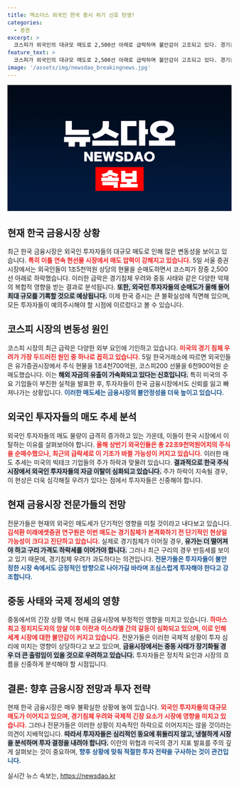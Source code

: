 ```yaml
---
title: 엑소더스 외국인 한국 증시 위기 신호 탄생!
categories:
  - 증권
excerpt: >
  코스피가 외국인의 대규모 매도로 2,500선 아래로 급락하며 불안감이 고조되고 있다. 경기침체 우려와 중동사태가 겹치면서 혼란 속 투자 심리가 흔들리고 있지만, 전문가들은 이는 단기적인 현상일 것이라고 전망한다.
feature_text: >
  코스피가 외국인의 대규모 매도로 2,500선 아래로 급락하며 불안감이 고조되고 있다. 경기침체 우려와 중동사태가 겹치면서 혼란 속 투자 심리가 흔들리고 있지만, 전문가들은 이는 단기적인 현상일 것이라고 전망한다.
image: '/assets/img/newsdao_breakingnews.jpg'
---
```


<p><img src="/assets/img/newsdao_breakingnews.jpg" alt="bookingtag 속보" /></p>

<h2 data-ke-size="size26">현재 한국 금융시장 상황</h2>

<p data-ke-size="size16">최근 한국 금융시장은 외국인 투자자들의 대규모 매도로 인해 많은 변동성을 보이고 있습니다. <b><span style="color: #ee2323;">특히 이틀 연속 현선물 시장에서 매도 압력이 강해지고 있습니다.</span></b> 5일 서울 증권 시장에서는 외국인들이 1조5천억원 상당의 현물을 순매도하면서 코스피가 장중 2,500선 아래로 하락했습니다. 이러한 급락은 경기침체 우려와 중동 사태와 같은 다양한 악재의 복합적 영향을 받는 결과로 분석됩니다. <b><span style="background-color: #21538527;">또한, 외국인 투자자들의 순매도가 올해 들어 최대 규모를 기록할 것으로 예상됩니다.</span></b> 이제 한국 증시는 큰 불확실성에 직면해 있으며, 모든 투자자들이 예의주시해야 할 시점에 이르렀다고 볼 수 있습니다.</p>

<p data-ke-size="size16"></p>

<h2 data-ke-size="size26">코스피 시장의 변동성 원인</h2>

<p data-ke-size="size16">코스피 시장의 최근 급락은 다양한 외부 요인에 기인하고 있습니다. <b><span style="color: #ee2323;">미국의 경기 침체 우려가 가장 두드러진 원인 중 하나로 꼽히고 있습니다.</span></b> 5일 한국거래소에 따르면 외국인들은 유가증권시장에서 주식 현물을 1조4천700억원, 코스피200 선물을 6천900억원 순매도했습니다. 이는 <b><span style="background-color: #21538527;">해외 자금의 유출이 가속화되고 있다는 신호입니다.</span></b> 특히 미국의 주요 기업들이 부진한 실적을 발표한 후, 투자자들이 한국 금융시장에서도 신뢰를 잃고 빠져나가는 상황입니다. <b><span style="color: #1a5490;">이러한 매도세는 금융시장의 불안정성을 더욱 높이고 있습니다.</span></b></p>

<p data-ke-size="size16"></p>

<h2 data-ke-size="size26">외국인 투자자들의 매도 추세 분석</h2>

<p data-ke-size="size16">외국인 투자자들의 매도 물량이 급격히 증가하고 있는 가운데, 이들이 한국 시장에서 이탈하는 이유를 살펴보아야 합니다. <b><span style="color: #ee2323;">올해 상반기 외국인들은 총 22조9천억원어치의 주식을 순매수했으나, 최근의 급락세로 이 기조가 바뀔 가능성이 커지고 있습니다.</span></b> 이러한 매도 추세는 미국의 빅테크 기업들의 주가 하락과 맞물려 있습니다. <b><span style="background-color: #21538527;">결과적으로 한국 주식 시장에서 외국인 투자자들의 자금 이탈이 심화되고 있습니다.</span></b> 주가 하락이 지속될 경우, 이 현상은 더욱 심각해질 우려가 있다는 점에서 투자자들은 신중해야 합니다.</p>

<p data-ke-size="size16"></p>

<h2 data-ke-size="size26">현재 금융시장 전문가들의 전망</h2>

<p data-ke-size="size16">전문가들은 현재의 외국인 매도세가 단기적인 영향을 미칠 것이라고 내다보고 있습니다. <b><span style="color: #ee2323;">김석환 미래에셋증권 연구원은 이번 매도는 경기침체가 본격화하기 전 단기적인 현상일 가능성이 크다고 진단하고 있습니다.</span></b> 실제로 경기침체가 이어질 경우, <b><span style="background-color: #21538527;">유가는 더 떨어져야 하고 구리 가격도 하락세를 이어가야 합니다.</span></b> 그러나 최근 구리의 경우 반등세를 보이고 있기 때문에, 경기침체 우려가 과도하다는 의견입니다. <b><span style="color: #1a5490;">전문가들은 투자자들이 불안정한 시장 속에서도 긍정적인 방향으로 나아가길 바라며 조심스럽게 투자해야 한다고 강조합니다.</span></b></p>

<p data-ke-size="size16"></p>

<h2 data-ke-size="size26">중동 사태와 국제 정세의 영향</h2>

<p data-ke-size="size16">중동에서의 긴장 상황 역시 현재 금융시장에 부정적인 영향을 미치고 있습니다. <b><span style="color: #ee2323;">하마스 최고 정치지도자의 암살 이후 이란과 이스라엘 간의 갈등이 심화되고 있으며, 이로 인해 세계 시장에 대한 불안감이 커지고 있습니다.</span></b> 전문가들은 이러한 국제적 상황이 투자 심리에 미치는 영향이 상당하다고 보고 있으며, <b><span style="background-color: #21538527;">금융시장에서는 중동 사태가 장기화될 경우 더 큰 출렁임이 있을 것으로 우려하고 있습니다.</span></b> 투자자들은 정치적 요인과 시장의 흐름을 신중하게 분석해야 할 시점입니다.</p>

<p data-ke-size="size16"></p>

<h2 data-ke-size="size26">결론: 향후 금융시장 전망과 투자 전략</h2>

<p data-ke-size="size16">현재 한국 금융시장은 매우 불확실한 상황에 놓여 있습니다. <b><span style="color: #ee2323;">외국인 투자자들의 대규모 매도가 이어지고 있으며, 경기침체 우려와 국제적 긴장 요소가 시장에 영향을 미치고 있습니다.</span></b> 그러나 전문가들은 이러한 상황이 지속적인 하락으로 이어지지는 않을 것이라는 의견이 지배적입니다. <b><span style="background-color: #21538527;">따라서 투자자들은 심리적인 동요에 휘둘리지 않고, 냉철하게 시장을 분석하며 투자 결정을 내려야 합니다.</span></b> 이란의 위협과 미국의 경기 지표 발표를 주의 깊게 살펴보는 것이 중요하며, <b><span style="color: #1a5490;">향후 상황에 맞춰 적절한 투자 전략을 구사하는 것이 관건입니다.</span></b></p>

<p data-ke-size="size16"></p>
실시간 뉴스 속보는, <a href="https://newsdao.kr" rel="dofollow">https://newsdao.kr</a>


